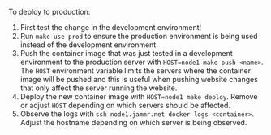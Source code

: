 To deploy to production:

1. First test the change in the development environment!
1. Run `make use-prod` to ensure the production environment is being used
   instead of the development environment.
1. Push the container image that was just tested in a development environment
   to the production server with `HOST=node1 make push-<name>`. The `HOST`
   environment variable limits the servers where the container image will be
   pushed and this is useful when pushing website changes that only affect the
   server running the website.
1. Deploy the new container image with `HOST=node1 make deploy`. Remove or
   adjust `HOST` depending on which servers should be affected.
1. Observe the logs with `ssh node1.jammr.net docker logs <container>`. Adjust
   the hostname depending on which server is being observed.
